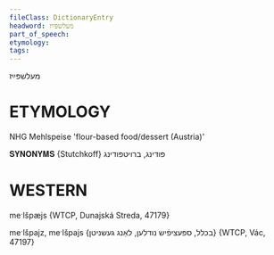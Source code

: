 ```yaml
---
fileClass: DictionaryEntry
headword: מעלשפּײַז
part_of_speech: 
etymology: 
tags: 
---
```

מעלשפּײַז

ETYMOLOGY
===========
NHG Mehlspeise 'flour-based food/dessert (Austria)'

𝐒𝐘𝐍𝐎𝐍𝐘𝐌𝐒 {Stutchkoff}
פּודינג, ברויטפּודינג

WESTERN
========

meˑlšpæjs {WTCP, Dunajská Streda, 47179}

meˑlšpajz, meˑlšpajs {בכלל, ספּעציפֿיש נודלען, לאַנג געשניטן} {WTCP, Vác, 47197}
